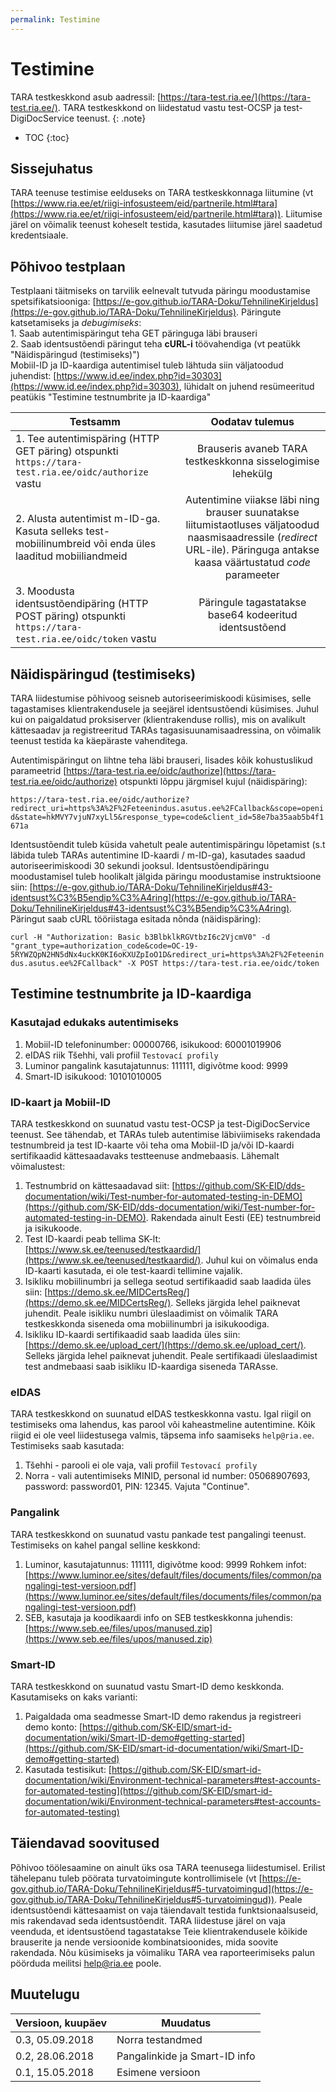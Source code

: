 ```yaml
---
permalink: Testimine
---
```


# Testimine

TARA testkeskkond asub aadressil: [https://tara-test.ria.ee/](https://tara-test.ria.ee/). TARA testkeskkond on liidestatud vastu test-OCSP ja test-DigiDocService teenust.
{: .note}

- TOC
{:toc}

## Sissejuhatus

TARA teenuse testimise eelduseks on TARA testkeskkonnaga liitumine (vt [https://www.ria.ee/et/riigi-infosusteem/eid/partnerile.html#tara](https://www.ria.ee/et/riigi-infosusteem/eid/partnerile.html#tara)).
Liitumise järel on võimalik teenust koheselt testida, kasutades liitumise järel saadetud kredentsiaale.

## Põhivoo testplaan

Testplaani täitmiseks on tarvilik eelnevalt tutvuda päringu moodustamise spetsifikatsiooniga: [https://e-gov.github.io/TARA-Doku/TehnilineKirjeldus](https://e-gov.github.io/TARA-Doku/TehnilineKirjeldus). 
Päringute katsetamiseks ja *debugimiseks*: <br>
	1. Saab autentimispäringut teha GET päringuga läbi brauseri <br>
	2. Saab identsustõendi päringut teha **cURL-i** töövahendiga (vt peatükk "Näidispäringud (testimiseks)") <br>
Mobiil-ID ja ID-kaardiga autentimisel tuleb lähtuda siin väljatoodud juhendist: [https://www.id.ee/index.php?id=30303](https://www.id.ee/index.php?id=30303), lühidalt on juhend resümeeritud peatükis "Testimine testnumbrite ja ID-kaardiga"


| Testsamm      | Oodatav tulemus|
| ------------- |:-------------:|
| 1. Tee autentimispäring (HTTP GET päring) otspunkti `https://tara-test.ria.ee/oidc/authorize` vastu |  Brauseris avaneb TARA testkeskkonna sisselogimise lehekülg |     
| 2. Alusta autentimist m-ID-ga. Kasuta selleks test-mobiilinumbreid või enda üles laaditud mobiiliandmeid | Autentimine viiakse läbi ning brauser suunatakse liitumistaotluses väljatoodud naasmisaadressile (*redirect* URL-ile). Päringuga antakse kaasa väärtustatud *code* parameeter |
| 3. Moodusta identsustõendipäring (HTTP POST päring) otspunkti `https://tara-test.ria.ee/oidc/token` vastu| Päringule tagastatakse base64 kodeeritud identsustõend |

## Näidispäringud (testimiseks)
TARA liidestumise põhivoog seisneb autoriseerimiskoodi küsimises, selle tagastamises klientrakendusele ja seejärel identsustõendi küsimises. Juhul kui on paigaldatud proksiserver (klientrakenduse rollis), mis on avalikult kättesaadav ja registreeritud TARAs tagasisuunamisaadressina, on võimalik teenust testida ka käepäraste vahenditega.

Autentimispäringut on lihtne teha läbi brauseri, lisades kõik kohustuslikud parameetrid [https://tara-test.ria.ee/oidc/authorize](https://tara-test.ria.ee/oidc/authorize) otspunkti lõppu järgmisel kujul (näidispäring):

`https://tara-test.ria.ee/oidc/authorize?redirect_uri=https%3A%2F%2Feteenindus.asutus.ee%2FCallback&scope=openid&state=hkMVY7vjuN7xyLl5&response_type=code&client_id=58e7ba35aab5b4f1671a`

Identsustõendit tuleb küsida vahetult peale autentimispäringu lõpetamist (s.t läbida tuleb TARAs autentimine ID-kaardi / m-ID-ga), kasutades saadud autoriseerimiskoodi 30 sekundi jooksul. Identsustõendipäringu moodustamisel tuleb hoolikalt jälgida päringu moodustamise instruktsioone siin: [https://e-gov.github.io/TARA-Doku/TehnilineKirjeldus#43-identsust%C3%B5endip%C3%A4ring](https://e-gov.github.io/TARA-Doku/TehnilineKirjeldus#43-identsust%C3%B5endip%C3%A4ring). Päringut saab cURL tööriistaga esitada nõnda (näidispäring):

`curl -H "Authorization: Basic b3BlbklkRGVtbzI6c2VjcmV0" -d "grant_type=authorization_code&code=OC-19-5RYWZQpN2HN5dNx4uckK0KI6oKXUZpIoO1D&redirect_uri=https%3A%2F%2Feteenindus.asutus.ee%2FCallback" -X POST https://tara-test.ria.ee/oidc/token`

## Testimine testnumbrite ja ID-kaardiga
### Kasutajad edukaks autentimiseks
1. Mobiil-ID telefoninumber: 00000766, isikukood: 60001019906
2. eIDAS riik Tšehhi, vali profiil `Testovací profily`
3. Luminor pangalink kasutajatunnus: 111111, digivõtme kood: 9999
4. Smart-ID isikukood: 10101010005

### ID-kaart ja Mobiil-ID
TARA testkeskkond on suunatud vastu test-OCSP ja test-DigiDocService teenust. See tähendab, et TARAs tuleb autentimise läbiviimiseks rakendada testnumbreid ja test ID-kaarte või teha oma Mobiil-ID ja/või ID-kaardi sertifikaadid kättesaadavaks testteenuse andmebaasis. Lähemalt võimalustest:
1. Testnumbrid on kättesaadavad siit: [https://github.com/SK-EID/dds-documentation/wiki/Test-number-for-automated-testing-in-DEMO](https://github.com/SK-EID/dds-documentation/wiki/Test-number-for-automated-testing-in-DEMO). Rakendada ainult Eesti (EE) testnumbreid ja isikukoode.
2. Test ID-kaardi peab tellima SK-lt: [https://www.sk.ee/teenused/testkaardid/](https://www.sk.ee/teenused/testkaardid/). Juhul kui on võimalus enda ID-kaarti kasutada, ei ole test-kaardi tellimine vajalik.
3. Isikliku mobiilinumbri ja sellega seotud sertifikaadid saab laadida üles siin: [https://demo.sk.ee/MIDCertsReg/](https://demo.sk.ee/MIDCertsReg/). Selleks järgida lehel paiknevat juhendit. Peale isikliku numbri üleslaadimist on võimalik TARA testkeskkonda siseneda oma mobiilinumbri ja isikukoodiga.
4. Isikliku ID-kaardi sertifikaadid saab laadida üles siin: [https://demo.sk.ee/upload_cert/](https://demo.sk.ee/upload_cert/). Selleks järgida lehel paiknevat juhendit. Peale sertifikaadi üleslaadimist test andmebaasi saab isikliku ID-kaardiga siseneda TARAsse.

### eIDAS
TARA testkeskkond on suunatud eIDAS testkeskkonna vastu. Igal riigil on testimiseks oma lahendus, kas parool või kaheastmeline autentimine. Kõik riigid ei ole veel liidestusega valmis, täpsema info saamiseks `help@ria.ee`. Testimiseks saab kasutada:  
1. Tšehhi - parooli ei ole vaja, vali profiil `Testovací profily`
2. Norra - vali autentimiseks MINID, personal id number: 05068907693, password: password01, PIN: 12345. Vajuta "Continue".

### Pangalink
TARA testkeskkond on suunatud vastu pankade test pangalingi teenust. Testimiseks on kahel pangal selline keskkond:  
1. Luminor, kasutajatunnus: 111111, digivõtme kood: 9999 Rohkem infot: [https://www.luminor.ee/sites/default/files/documents/files/common/pangalingi-test-versioon.pdf](https://www.luminor.ee/sites/default/files/documents/files/common/pangalingi-test-versioon.pdf)
2. SEB, kasutaja ja koodikaardi info on SEB testkeskkonna juhendis: [https://www.seb.ee/files/upos/manused.zip](https://www.seb.ee/files/upos/manused.zip)

### Smart-ID
TARA testkeskkond on suunatud vastu Smart-ID demo keskkonda. Kasutamiseks on kaks varianti:
1. Paigaldada oma seadmesse Smart-ID demo rakendus ja registreeri demo konto: [https://github.com/SK-EID/smart-id-documentation/wiki/Smart-ID-demo#getting-started](https://github.com/SK-EID/smart-id-documentation/wiki/Smart-ID-demo#getting-started)
2. Kasutada testisikut: [https://github.com/SK-EID/smart-id-documentation/wiki/Environment-technical-parameters#test-accounts-for-automated-testing](https://github.com/SK-EID/smart-id-documentation/wiki/Environment-technical-parameters#test-accounts-for-automated-testing)
 

## Täiendavad soovitused
Põhivoo töölesaamine on ainult üks osa TARA teenusega liidestumisel. Erilist tähelepanu tuleb pöörata turvatoimingute kontrollimisele (vt [https://e-gov.github.io/TARA-Doku/TehnilineKirjeldus#5-turvatoimingud](https://e-gov.github.io/TARA-Doku/TehnilineKirjeldus#5-turvatoimingud)).
Peale identsustõendi kättesaamist on vaja täiendavalt testida funktsionaalsuseid, mis rakendavad seda identsustõendit. TARA liidestuse järel on vaja veenduda, et identsustõend tagastatakse Teie klientrakendusele kõikide brauserite ja nende versioonide kombinatsioonides, mida soovite rakendada. 
Nõu küsimiseks ja võimaliku TARA vea raporteerimiseks palun pöörduda meilitsi [help@ria.ee](help@ria.ee) poole.

## Muutelugu

| Versioon, kuupäev | Muudatus |
|-----------------|--------------|
| 0.3, 05.09.2018   | Norra testandmed |
| 0.2, 28.06.2018   | Pangalinkide ja Smart-ID info |
| 0.1, 15.05.2018   | Esimene versioon |
